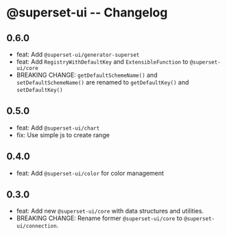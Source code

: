 # @superset-ui -- Changelog

## 0.6.0

- feat: Add `@superset-ui/generator-superset`
- feat: Add `RegistryWithDefaultKey` and `ExtensibleFunction` to `@superset-ui/core`
- BREAKING CHANGE: `getDefaultSchemeName()` and `setDefaultSchemeName()` are renamed to `getDefaultKey()` and `setDefaultKey()`

## 0.5.0

- feat: Add `@superset-ui/chart`
- fix: Use simple js to create range

## 0.4.0

- feat: Add `@superset-ui/color` for color management

## 0.3.0

- feat: Add new `@superset-ui/core` with data structures and utilities.
- BREAKING CHANGE: Rename former `@superset-ui/core` to `@superset-ui/connection`.
